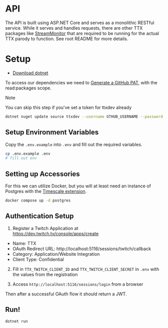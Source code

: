 # API

The API is built using ASP.NET Core and serves as a monolithic RESTful service. While it serves and handles requests, there are 
other TTX packages like [StreamMonitor](https://github.com/ttxdev/TTX/tree/main/src/Interface/StreamMonitor) that are required to be
running for the actual TTX parody to function. See root README for more details.

# Setup

- [Download dotnet](https://dotnet.microsoft.com/en-us/)

To access our dependencies we need to [Generate a GitHub PAT](https://github.com/settings/tokens/new), with the read:packages scope.

> [!NOTE]  
> You can skip this step if you've set a token for ttxdev already

```sh
dotnet nuget update source ttxdev --username GTHUB_USERNAME --password GITHUB_PAT
```

## Setup Environment Variables

Copy the `.env.example` into `.env` and fill out the required variables.

```sh
cp .env.example .env
# fill out env
```

## Setting up Accessories

For this we can utilize Docker, but you will at least need an instance of Postgres with the [Timescale extension](https://www.timescale.com/).

```sh
docker compose up -d postgres
```

## Authentication Setup

1. Register a Twitch Application at https://dev.twitch.tv/console/apps/create

- Name: TTX
- OAuth Redirect URL: http://localhost:5116/sessions/twitch/callback
- Category: Application/Website Integration
- Client Type: Confidential

2. Fill in `TTX_TWITCH_CLIENT_ID` and `TTX_TWITCH_CLIENT_SECRET` in `.env` with the values from the registration

3. Access `http://localhost:5116/sessions/login` from a browser

Then after a successful OAuth flow it should return a JWT.

##  Run!

```sh
dotnet run
```
